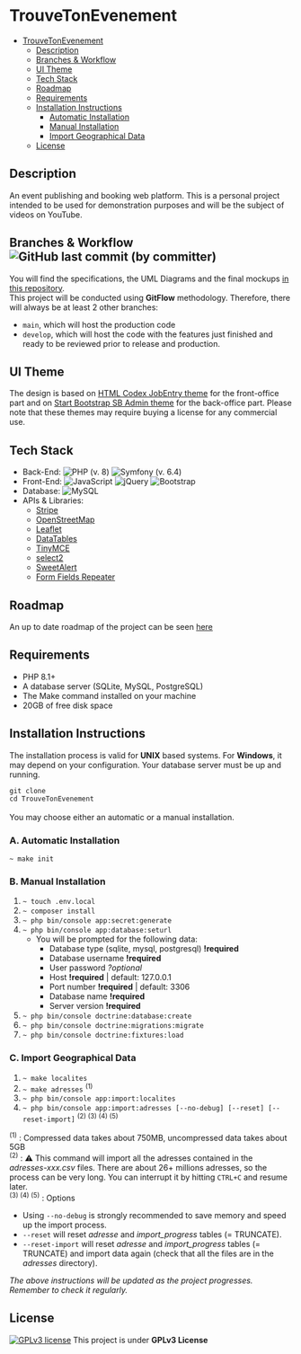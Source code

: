 # TrouveTonEvenement

- [TrouveTonEvenement](#trouvetonevenement)
  - [Description](#description)
  - [Branches \& Workflow ](#branches--workflow-)
  - [UI Theme](#ui-theme)
  - [Tech Stack](#tech-stack)
  - [Roadmap](#roadmap)
  - [Requirements](#requirements)
  - [Installation Instructions](#installation-instructions)
    - [Automatic Installation](#a-automatic-installation)
    - [Manual Installation](#b-manual-installation)
    - [Import Geographical Data](#c-import-geographical-data)
  - [License](#license)


## Description
An event publishing and booking web platform. This is a personal project intended to be used for demonstration purposes and will be the subject of videos on YouTube.

## Branches & Workflow ![GitHub last commit (by committer)](https://img.shields.io/github/last-commit/DamienVassart/TrouveTonEvenement)
You will find the specifications, the UML Diagrams and the final mockups [in this repository](https://github.com/DamienVassart/tte-preprod).\
This project will be conducted using **GitFlow** methodology. Therefore, there will always be at least 2 other branches:
- `main`, which will host the production code
- `develop`, which will host the code with the features just finished and ready to be reviewed prior to release and production.

## UI Theme
The design is based on [HTML Codex JobEntry theme](https://htmlcodex.com/job-portal-website-template/) for the front-office part and on [Start Bootstrap SB Admin theme](https://startbootstrap.com/template/sb-admin) for the back-office part. Please note that these themes may require buying a license for any commercial use.

## Tech Stack
- Back-End: ![PHP](https://img.shields.io/badge/php-%23777BB4.svg?style=for-the-badge&logo=php&logoColor=white) (v. 8) ![Symfony](https://img.shields.io/badge/symfony-%23000000.svg?style=for-the-badge&logo=symfony&logoColor=white) (v. 6.4)
- Front-End: ![JavaScript](https://img.shields.io/badge/javascript-%23323330.svg?style=for-the-badge&logo=javascript&logoColor=%23F7DF1E) ![jQuery](https://img.shields.io/badge/jquery-%230769AD.svg?style=for-the-badge&logo=jquery&logoColor=white) ![Bootstrap](https://img.shields.io/badge/bootstrap-%238511FA.svg?style=for-the-badge&logo=bootstrap&logoColor=white)
- Database: ![MySQL](https://img.shields.io/badge/mysql-%2300f.svg?style=for-the-badge&logo=mysql&logoColor=white)
- APIs & Libraries:
  - [Stripe](https://stripe.com/fr)
  - [OpenStreetMap](https://www.openstreetmap.org/)
  - [Leaflet](https://leafletjs.com/)
  - [DataTables](https://datatables.net/)
  - [TinyMCE](https://www.tiny.cloud/)
  - [select2](https://select2.org/)
  - [SweetAlert](https://sweetalert2.github.io/)
  - [Form Fields Repeater](https://www.jqueryscript.net/form/Form-Fields-Repeater.html)

## Roadmap
An up to date roadmap of the project can be seen [here](https://view.monday.com/1360435266-fc2bcf8205a4fba9938ea7d39d15d930?r=euc1)

## Requirements
- PHP 8.1+
- A database server (SQLite, MySQL, PostgreSQL)
- The Make command installed on your machine
- 20GB of free disk space

## Installation Instructions
The installation process is valid for **UNIX** based systems. For **Windows**, it may depend on your configuration.
Your database server must be up and running.

`git clone`\
`cd TrouveTonEvenement`\
\
You may choose either an automatic or a manual installation.

### A. Automatic Installation
`~ make init`

### B. Manual Installation
1. `~ touch .env.local`
2. `~ composer install`
3. `~ php bin/console app:secret:generate`
4. `~ php bin/console app:database:seturl`
   - You will be prompted for the following data:
     - Database type (sqlite, mysql, postgresql) **!required**
     - Database username **!required**
     - User password *?optional*
     - Host **!required** | default: 127.0.0.1
     - Port number **!required** | default: 3306
     - Database name **!required**
     - Server version **!required**
5. `~ php bin/console doctrine:database:create`
6. `~ php bin/console doctrine:migrations:migrate`
7. `~ php bin/console doctrine:fixtures:load`

### C. Import Geographical Data
1. `~ make localites`
2. `~ make adresses` <sup>(1)</sup>
3. `~ php bin/console app:import:localites`
4. `~ php bin/console app:import:adresses [--no-debug] [--reset] [--reset-import]` <sup>(2) (3) (4) (5)</sup>

<sup>(1)</sup> : Compressed data takes about 750MB, uncompressed data takes about 5GB\
<sup>(2)</sup> : ⚠️ This command will import all the adresses contained in the *adresses-xxx.csv* files. There are about 26+ millions adresses, so the process can be very long. You can interrupt it by hitting `CTRL+C` and resume later.\
<sup>(3) (4) (5)</sup> : Options 
- Using `--no-debug` is strongly recommended to save memory and speed up the import process.
- `--reset` will reset *adresse* and *import_progress* tables (= TRUNCATE).
- `--reset-import` will reset *adresse* and *import_progress* tables (= TRUNCATE) and import data again (check that all the files are in the *adresses* directory).

*The above instructions will be updated as the project progresses. Remember to check it regularly.*

## License
[![GPLv3 license](https://img.shields.io/badge/License-GPLv3-blue.svg)](http://perso.crans.org/besson/LICENSE.html) This project is under **GPLv3 License**